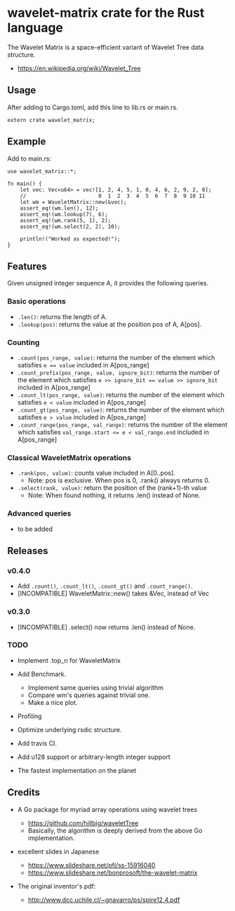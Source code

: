 # wavelet-matrix crate for the Rust language

The Wavelet Matrix is a space-efficient variant of Wavelet Tree data structure.
- https://en.wikipedia.org/wiki/Wavelet_Tree

## Usage

After adding to Cargo.toml, add this line to lib.rs or main.rs.
```
extern crate wavelet_matrix;
```

## Example

Add to main.rs:
```
use wavelet_matrix::*;

fn main() {
    let vec: Vec<u64> = vec![1, 2, 4, 5, 1, 0, 4, 6, 2, 9, 2, 0];
    //                       0  1  2  3  4  5  6  7  8  9 10 11
    let wm = WaveletMatrix::new(&vec);
    assert_eq!(wm.len(), 12);
    assert_eq!(wm.lookup(7), 6);
    assert_eq!(wm.rank(5, 1), 2);
    assert_eq!(wm.select(2, 2), 10);

    println!("Worked as expected!");
}
```

## Features

Given unsigned integer sequence A, it provides the following queries.

### Basic operations

- `.len()`: returns the length of A.
- `.lookup(pos)`: returns the value at the position pos of A, A[pos].

### Counting

- `.count(pos_range, value)`: returns the number of the element which satisfies `e == value` included in A[pos_range]
- `.count_prefix(pos_range, value, ignore_bit)`: returns the number of the element which satisfies `e >> ignore_bit == value >> ignore_bit` included in A[pos_range]
- `.count_lt(pos_range, value)`: returns the number of the element which satisfies `e < value` included in A[pos_range]
- `.count_gt(pos_range, value)`: returns the number of the element which satisfies `e > value` included in A[pos_range]
- `.count_range(pos_range, val_range)`: returns the number of the element which satisfies `val_range.start <= e < val_range.end` included in A[pos_range]

### Classical WaveletMatrix operations

- `.rank(pos, value)`: counts value included in A[0..pos]. 
  - Note: pos is exclusive. When pos is 0, .rank() always returns 0.
- `.select(rank, value)`: return the position of the (rank+1)-th value
  - Note: When found nothing, it returns .len() instead of None.

### Advanced queries

- to be added

## Releases 

### v0.4.0
- Add `.count()`, `.count_lt()`, `.count_gt()` and `.count_range()`.
- [INCOMPATIBLE] WaveletMatrix::new() takes &Vec<u64>, instead of Vec<u64>

### v0.3.0
- [INCOMPATIBLE] .select() now returns .len() instead of None.

### TODO

- Implement .top_n for WaveletMatrix
- Add Benchmark.
  - Implement same queries using trivial algorithm
  - Compare wm's queries against trivial one.
  - Make a nice plot.
- Profiling
- Optimize underlying rsdic structure.
- Add travis CI.
- Add u128 support or arbitrary-length integer support

- The fastest implementation on the planet 

## Credits

- A Go package for myriad array operations using wavelet trees
  - https://github.com/hillbig/waveletTree
  - Basically, the algorithm is deeply derived from the above Go implementation.

- excellent slides in Japanese
  - https://www.slideshare.net/pfi/ss-15916040
  - https://www.slideshare.net/bonprosoft/the-wavelet-matrix

- The original inventor's pdf:
  - http://www.dcc.uchile.cl/~gnavarro/ps/spire12.4.pdf
